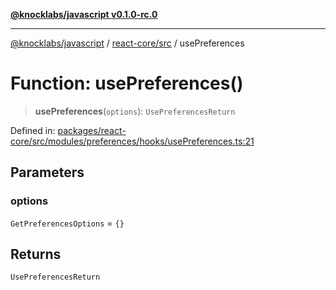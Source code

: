 [**@knocklabs/javascript v0.1.0-rc.0**](../../../README.md)

***

[@knocklabs/javascript](../../../modules.md) / [react-core/src](../README.md) / usePreferences

# Function: usePreferences()

> **usePreferences**(`options`): `UsePreferencesReturn`

Defined in: [packages/react-core/src/modules/preferences/hooks/usePreferences.ts:21](https://github.com/knocklabs/javascript/blob/main/packages/react-core/src/modules/preferences/hooks/usePreferences.ts#L21)

## Parameters

### options

`GetPreferencesOptions` = `{}`

## Returns

`UsePreferencesReturn`
